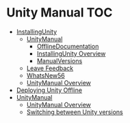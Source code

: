 Unity Manual TOC
================

 - [InstallingUnity]()
	 - [UnityManual]()
		 - [OfflineDocumentation](OfflineDocumentation.md)
		 - [InstallingUnity Overview](InstallingUnity.md)
		 - [ManualVersions](ManualVersions.md)
	 - [Leave Feedback](LeaveFeedback.md)
	 - [WhatsNew56](WhatsNew56.md)
	 - [UnityManual Overview](UnityManual_1.md)
 - [Deploying Unity Offline](DeployingUnityOffline.md)
 - [UnityManual]()
	 - [UnityManual Overview](UnityManual.md)
	 - [Switching between Unity versions](SwitchingDocumentationVersions.md)

